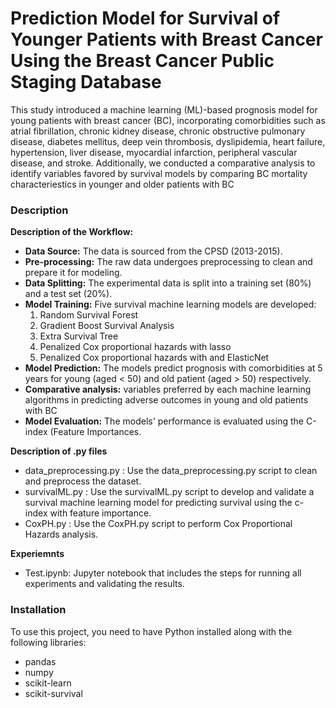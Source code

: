 # Prediction Model for Survival of Younger Patients with Breast Cancer Using the Breast Cancer Public Staging Database
This study introduced a machine learning (ML)-based prognosis model for young patients with breast cancer (BC), incorporating comorbidities such as atrial fibrillation, chronic kidney disease, chronic obstructive pulmonary disease, diabetes mellitus, deep vein thrombosis, dyslipidemia, heart failure, hypertension, liver disease, myocardial infarction, peripheral vascular disease, and stroke. Additionally, we conducted a comparative analysis to identify variables favored by survival models by comparing BC mortality characteriestics in younger and older patients with BC


### Description 

**Description of the Workflow:**
- **Data Source:** The data is sourced from the CPSD (2013-2015).
- **Pre-processing:** The raw data undergoes preprocessing to clean and prepare it for modeling.
- **Data Splitting:** The experimental data is split into a training set (80%) and a test set (20%).
- **Model Training:** Five survival machine learning models are developed:
  1. Random Survival Forest
  2. Gradient Boost Survival Analysis
  3. Extra Survival Tree
  4. Penalized Cox proportional hazards with lasso
  5. Penalized Cox proportional hazards with and ElasticNet
- **Model Prediction:** The models predict prognosis with comorbidities at 5 years for young (aged < 50) and old patient (aged > 50) respectively.
- **Comparative analysis:** variables preferred by each machine learning algorithms in predicting adverse outcomes in young and old patients with BC
- **Model Evaluation:** The models' performance is evaluated using the C-index (Feature Importances.

**Description of .py files**
- data_preprocessing.py : Use the data_preprocessing.py script to clean and preprocess the dataset.
- survivalML.py : Use the survivalML.py script to develop and validate a survival machine learning model for predicting survival using the c-index with feature importance.
- CoxPH.py : Use the CoxPH.py script to perform Cox Proportional Hazards analysis.

**Experiemnts**
- Test.ipynb: Jupyter notebook that includes the steps for running all experiments and validating the results.

### Installation

To use this project, you need to have Python installed along with the following libraries:
- pandas
- numpy
- scikit-learn
- scikit-survival

